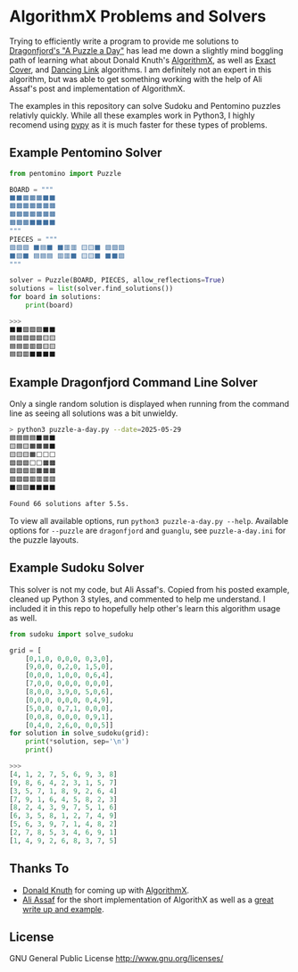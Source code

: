 # AlgorithmX Problems and Solvers

Trying to efficiently write a program to provide me solutions to [Dragonfjord's
"A Puzzle a Day"](https://www.dragonfjord.com/product/a-puzzle-a-day/) has lead
me down a slightly mind boggling path of learning what about Donald Knuth's
[AlgorithmX](https://en.wikipedia.org/wiki/Knuth%27s_Algorithm_X), as well as
[Exact Cover](https://en.wikipedia.org/wiki/Exact_cover), and
[Dancing Link](https://en.wikipedia.org/wiki/Dancing_Links)
algorithms. I am definitely not an expert in this algorithm, but was able to get
something working with the help of Ali Assaf's post and implementation of AlgorithmX.

The examples in this repository can solve Sudoku and Pentomino puzzles relativly
quickly. While all these examples work in Python3, I highly recomend using
[pypy](https://www.pypy.org/download.html) as it is much faster for these types
of problems.

## Example Pentomino Solver
```python
from pentomino import Puzzle

BOARD = """
⬛⬛🟫🟫🟫⬛⬛
🟫🟫🟫🟫🟫🟫🟫
🟫🟫🟫🟫🟫🟫🟫
🟫🟫🟫⬛⬛⬛⬛
"""
PIECES = """
🟪🟪🟪 ⬛🟦⬛ ⬛🟥🟥 🟨🟨⬛ 🟩🟩🟩
⬛🟪⬛ 🟦🟦🟦 🟥🟥⬛ 🟨🟨⬛ ⬛⬛🟩
"""

solver = Puzzle(BOARD, PIECES, allow_reflections=True)
solutions = list(solver.find_solutions())
for board in solutions:
    print(board)

>>>
⬛⬛🟪🟩🟩⬛⬛
🟦🟪🟪🟪🟩🟨🟨
🟦🟦🟥🟥🟩🟨🟨
🟦🟥🟥⬛⬛⬛⬛
```

## Example Dragonfjord Command Line Solver
Only a single random solution is displayed when running from the command line
as seeing all solutions was a bit unwieldy.
```bash
> python3 puzzle-a-day.py --date=2025-05-29
🟦🟦🟦🟦⬛🟧⬛
🟨🟦🟨🟧🟧🟧⬛
🟨🟨🟨🟧⬜⬜⬜
🟩🟩🟩⬜⬜🟫🟫
🟩🟪🟪🟥🟫🟫🟫
🟩🟪🟪🟥🟥🟥🟥
⬛🟪🟪⬛⬛⬛⬛

Found 66 solutions after 5.5s.
```

To view all available options, run `python3 puzzle-a-day.py --help`. Available
options for `--puzzle` are `dragonfjord` and `guanglu`, see `puzzle-a-day.ini`
for the puzzle layouts.

## Example Sudoku Solver
This solver is not my code, but Ali Assaf's. Copied from his posted example,
cleaned up Python 3 styles, and commented to help me understand. I included
it in this repo to hopefully help other's learn this algorithm usage as well.

```python
from sudoku import solve_sudoku

grid = [
    [0,1,0, 0,0,0, 0,3,0],
    [9,0,0, 0,2,0, 1,5,0],
    [0,0,0, 1,0,0, 0,6,4],
    [7,0,0, 0,0,0, 0,0,0],
    [8,0,0, 3,9,0, 5,0,6],
    [0,0,0, 0,0,0, 0,4,9],
    [5,0,0, 0,7,1, 0,0,0],
    [0,0,8, 0,0,0, 0,9,1],
    [0,4,0, 2,6,0, 0,0,5]]
for solution in solve_sudoku(grid):
    print(*solution, sep='\n')
    print()

>>>
[4, 1, 2, 7, 5, 6, 9, 3, 8]
[9, 8, 6, 4, 2, 3, 1, 5, 7]
[3, 5, 7, 1, 8, 9, 2, 6, 4]
[7, 9, 1, 6, 4, 5, 8, 2, 3]
[8, 2, 4, 3, 9, 7, 5, 1, 6]
[6, 3, 5, 8, 1, 2, 7, 4, 9]
[5, 6, 3, 9, 7, 1, 4, 8, 2]
[2, 7, 8, 5, 3, 4, 6, 9, 1]
[1, 4, 9, 2, 6, 8, 3, 7, 5]
```


## Thanks To
* [Donald Knuth](https://en.wikipedia.org/wiki/Donald_Knuth) for coming up with
  [AlgorithmX](https://en.wikipedia.org/wiki/Knuth%27s_Algorithm_X).
* [Ali Assaf](https://www.cs.mcgill.ca/~aassaf9/index.html) for the short implementation
  of AlgorithX as well as a [great write up and example](https://www.cs.mcgill.ca/~aassaf9/python/algorithm_x.html).

## License
GNU General Public License <http://www.gnu.org/licenses/>
